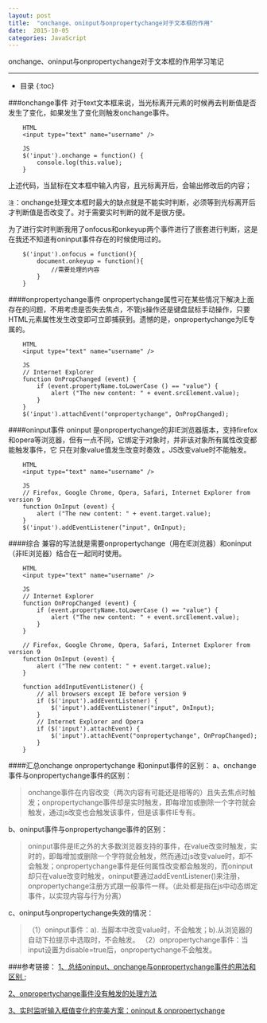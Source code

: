```yaml
---
layout: post
title:  "onchange、oninput与onpropertychange对于文本框的作用"
date:  2015-10-05
categories: JavaScript
---
```


onchange、oninput与onpropertychange对于文本框的作用学习笔记

---

- 目录
{:toc}

###onchange事件
对于text文本框来说，当光标离开元素的时候再去判断值是否发生了变化，如果发生了变化则触发onchange事件。

        HTML
        <input type="text" name="username" />

        JS
        $('input').onchange = function() {
            console.log(this.value);
        }

上述代码，当鼠标在文本框中输入内容，且光标离开后，会输出修改后的内容；

`注`：onchange处理文本框时最大的缺点就是不能实时判断，必须等到光标离开后才判断值是否改变了。对于需要实时判断的就不是很方便。

为了进行实时判断我用了onfocus和onkeyup两个事件进行了嵌套进行判断，这是在我还不知道有oninput事件存在的时候使用过的。

		$('input').onfocus = function(){
			document.onkeyup = function(){
				//需要处理的内容
			}	
		}

####onpropertychange事件
onpropertychange属性可在某些情况下解决上面存在的问题，不用考虑是否失去焦点，不管js操作还是键盘鼠标手动操作，只要HTML元素属性发生改变即可立即捕获到。遗憾的是，onpropertychange为IE专属的。

        HTML
        <input type="text" name="username" />

        JS
        // Internet Explorer
        function OnPropChanged (event) {
            if (event.propertyName.toLowerCase () == "value") {
                alert ("The new content: " + event.srcElement.value);
            }
        } 
        $('input').attachEvent("onpropertychange", OnPropChanged);

####oninput事件
oninput 是onpropertychange的非IE浏览器版本，支持firefox和opera等浏览器，但有一点不同，它绑定于对象时，并非该对象所有属性改变都能触发事件，它 只在对象value值发生改变时奏效 。JS改变value时不能触发。

        HTML
        <input type="text" name="username" />

        JS
        // Firefox, Google Chrome, Opera, Safari, Internet Explorer from version 9
        function OnInput (event) {
            alert ("The new content: " + event.target.value);
        }
        $('input').addEventListener("input", OnInput);

####综合
兼容的写法就是需要onpropertychange（用在IE浏览器）和oninput（非IE浏览器）结合在一起同时使用。 

        HTML
        <input type="text" name="username" />

        JS
        // Internet Explorer
        function OnPropChanged (event) {
            if (event.propertyName.toLowerCase () == "value") {
                alert ("The new content: " + event.srcElement.value);
            }
        } 

        // Firefox, Google Chrome, Opera, Safari, Internet Explorer from version 9
        function OnInput (event) {
            alert ("The new content: " + event.target.value);
        }

        function addInputEventListener() {
            // all browsers except IE before version 9
            if ($('input').addEventListener) { 
                $('input').addEventListener("input", OnInput);
            }
            // Internet Explorer and Opera
            if ($('input').attachEvent) { 
                $('input').attachEvent("onpropertychange", OnPropChanged); 
            }
        }

####汇总onchange onpropertychange 和oninput事件的区别：
a、onchange事件与onpropertychange事件的区别：

>onchange事件在内容改变（两次内容有可能还是相等的）且失去焦点时触发；onpropertychange事件却是实时触发，即每增加或删除一个字符就会触发，通过js改变也会触发该事件，但是该事件IE专有。

b、oninput事件与onpropertychange事件的区别：

>oninput事件是IE之外的大多数浏览器支持的事件，在value改变时触发，实时的，即每增加或删除一个字符就会触发，然而通过js改变value时，却不会触发；onpropertychange事件是任何属性改变都会触发的，而oninput却只在value改变时触发，oninput要通过addEventListener()来注册，onpropertychange注册方式跟一般事件一样。（此处都是指在js中动态绑定事件，以实现内容与行为分离）

c、oninput与onpropertychange失效的情况： 

>（1）oninput事件：a). 当脚本中改变value时，不会触发；b).从浏览器的自动下拉提示中选取时，不会触发。 
（2）onpropertychange事件：当input设置为disable=true后，onpropertychange不会触发。 

###参考链接：
[1、总结oninput、onchange与onpropertychange事件的用法和区别 ](http://blog.csdn.net/freshlover/article/details/39050609);

[2、onpropertychange事件没有触发的处理方法](http://www.tuicool.com/articles/iIFfymZ)

[3、实时监听输入框值变化的完美方案：oninput & onpropertychange](http://www.cnblogs.com/lhb25/archive/2012/11/30/oninput-and-onpropertychange-event-for-input.html)
